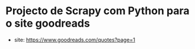 # Projecto de Scrapy com Python para o site goodreads
* site: https://www.goodreads.com/quotes?page=1

